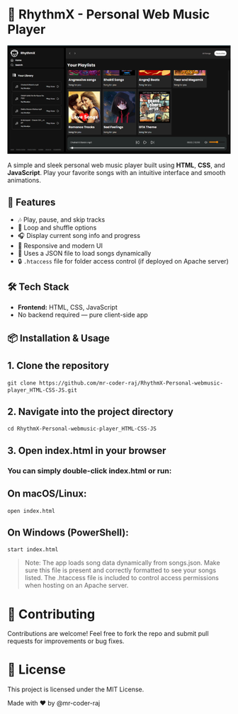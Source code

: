 # 🎵 RhythmX - Personal Web Music Player
![App Screenshot](./rhythmx.png)

A simple and sleek personal web music player built using **HTML**, **CSS**, and **JavaScript**. Play your favorite songs with an intuitive interface and smooth animations.

## 🌟 Features

- 🎶 Play, pause, and skip tracks  
- 🔁 Loop and shuffle options  
- 🎧 Display current song info and progress  
- 🎨 Responsive and modern UI  
- 📂 Uses a JSON file to load songs dynamically  
- 🔒 `.htaccess` file for folder access control (if deployed on Apache server)

## 🛠 Tech Stack

- **Frontend:** HTML, CSS, JavaScript  
- No backend required — pure client-side app  

## 📦 Installation & Usage

## 1. Clone the repository
```
git clone https://github.com/mr-coder-raj/RhythmX-Personal-webmusic-player_HTML-CSS-JS.git
```
## 2. Navigate into the project directory
```
cd RhythmX-Personal-webmusic-player_HTML-CSS-JS
```
## 3. Open index.html in your browser
### You can simply double-click index.html or run:
## On macOS/Linux:
```
open index.html
```
## On Windows (PowerShell):
```
start index.html
```

>Note:
>The app loads song data dynamically from songs.json. Make sure this file is present and correctly formatted to see your songs listed.
>The .htaccess file is included to control access permissions when hosting on an Apache server.

# 🤝 Contributing
Contributions are welcome! Feel free to fork the repo and submit pull requests for improvements or bug fixes.

# 📄 License
This project is licensed under the MIT License.

Made with ❤️ by @mr-coder-raj

